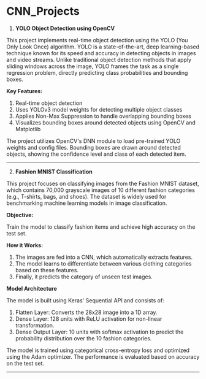 # CNN_Projects

1. ****YOLO Object Detection using OpenCV****
   
This project implements real-time object detection using the YOLO (You Only Look Once) algorithm. YOLO is a state-of-the-art, deep learning-based technique known for its speed and accuracy in detecting objects in images and video streams. Unlike traditional object detection methods that apply sliding windows across the image, YOLO frames the task as a single regression problem, directly predicting class probabilities and bounding boxes.

**Key Features:**

1. Real-time object detection
2. Uses YOLOv3 model weights for detecting multiple object classes
3. Applies Non-Max Suppression to handle overlapping bounding boxes
4. Visualizes bounding boxes around detected objects using OpenCV and Matplotlib
   
The project utilizes OpenCV's DNN module to load pre-trained YOLO weights and config files. Bounding boxes are drawn around detected objects, showing the confidence level and class of each detected item.

-----------------------------------------------------------------------------------------------------------------------------------------------------------------------
2. ****Fashion MNIST Classification****
   
This project focuses on classifying images from the Fashion MNIST dataset, which contains 70,000 grayscale images of 10 different fashion categories (e.g., T-shirts, bags, and shoes). The dataset is widely used for benchmarking machine learning models in image classification.

**Objective:**

Train the model to classify fashion items and achieve high accuracy on the test set.

**How it Works:**

1. The images are fed into a CNN, which automatically extracts features.
2. The model learns to differentiate between various clothing categories based on these features.
3. Finally, it predicts the category of unseen test images.

**Model Architecture**

The model is built using Keras' Sequential API and consists of:

1. Flatten Layer: Converts the 28x28 image into a 1D array.
2. Dense Layer: 128 units with ReLU activation for non-linear transformation.
3. Dense Output Layer: 10 units with softmax activation to predict the probability distribution over the 10 fashion categories.

The model is trained using categorical cross-entropy loss and optimized using the Adam optimizer. The performance is evaluated based on accuracy on the test set.

-----------------------------------------------------------------------------------------------------------------------------------------------------------------------
